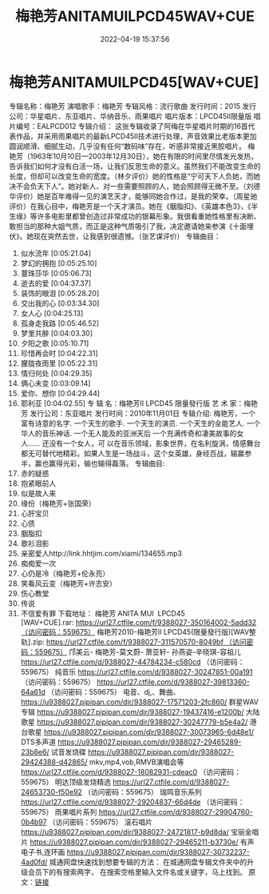 ﻿---
title: 梅艳芳ANITAMUILPCD45WAV+CUE
date: 2022-04-19 15:37:56
categories: WAV车载音乐、镜像
tags: 国语流行
---
# 梅艳芳ANITAMUILPCD45[WAV+CUE]

专辑名称：梅艳芳
演唱歌手：梅艳芳
专辑风格：流行歌曲
发行时间：2015
发行公司：华星唱片、东亚唱片、华纳音乐、雨果唱片
唱片版本：LPCD45II限量版
唱片编号：EALPCD012
专辑介绍：
这张专辑收录了阿梅在华星唱片时期的16首代表作品，并采用雨果唱片的最新LPCD45II技术进行处理，声音效果比老版本更加圆润顺滑、细腻生动，几乎没有任何“数码味”存在，听感非常接近黑胶唱片。
梅艳芳（1963年10月10日—2003年12月30日），她在有限的时间里尽情发光发热，告诉我们如何才没有白活一场，让我们反思生命的意义。虽然我们不能改变生命的长度，但却可以改变生命的宽度。（林夕评价）她的性格是“宁可天下人负她，而她决不会负天下人”。她对新人、对一些需要照顾的人，她会照顾得无微不至。（刘德华评价）她是百年难得一见的演艺天才，能够同她合作过，是我的荣幸。（周星驰评价）在我心目中，梅艳芳是一个天才演员。她在《胭脂扣》、《英雄本色3》，《半生缘》等许多电影里都曾创造过非常成功的银幕形象。我很看重她性格里有决断、敢担当的那种大姐气质，而正是这种气质吸引了我，决定邀请她来参演《十面埋伏》。她现在突然去世，让我感到很遗憾。（张艺谋评价）
专辑曲目：
01. 似水流年
[0:05:21.04]
02. 梦幻的拥抱
[0:05:25.10]
03. 蔓珠莎华
[0:05:06.73]
04. 逝去的爱
[0:04:37.37]
05. 装饰的眼泪
[0:05:28.20]
06. 交出我的心
[0:03:34.30]
07. 女人心
[0:04:25.13]
08. 孤身走我路
[0:05:46.52]
09. 梦里共醉
[0:04:03.30]
10. 夕阳之歌
[0:05:10.71]
11. 珍惜再会时
[0:04:22.31]
12. 朦胧夜雨里
[0:05:22.31]
13. 情归何处
[0:04:29.35]
14. 俩心未变
[0:03:09.14]
15. 爱你、想你
[0:04:29.44]
16. 耶利亚
[0:04:02.55]
专 辑 名：梅艳芳II LPCD45 限量發行版
艺 术 家：梅艳芳
发行公司：东亚唱片
发行时间：2010年11月01日
专辑介绍:
梅艳芳，一个富有诗意的名字. 一个天生的歌手. 一个天生的演员. 一个天生的全能艺人. 一个华人的音乐神话. 一个无人能及的亚洲天后
一个充满传奇和凄美故事的女人…… 还没有一个女人，可
以在音乐领域，影象世界，在名利旋涡，情感舞台都无可替代地精彩。如果人生是一场战斗，这个女英雄，身经百战，输赢参半，赢也赢得光彩，输也输得磊落。
专辑曲目:
01. 赤的疑惑
02. 抱紧眼前人
03. 似是故人来
04. 缘份（梅艳芳+张国荣）
05. 心肝宝贝
06. 心债
07. 胭脂扣
08. 歌衫泪影
09. 亲密爱人http://link.hhtjim.com/xiami/134655.mp3
10. 痴痴爱一次
11. 心仍是冷（梅艳芳+伦永亮）
12. 笑看风云变（梅艳芳+许志安）
13. 伤心教堂
14. 传说
15. 不信爱有罪
下载地址：
梅艳芳
ANITA MUI  LPCD45
[WAV+CUE].rar: https://url27.ctfile.com/f/9388027-350164002-5add32（访问密码：559675）
梅艳芳2010-梅艳芳II
LPCD45(限量發行版)[WAV整轨].zip: https://url27.ctfile.com/f/9388027-311570570-8049bf （访问密码：559675）
邝美云- 梅艳芳-莫文蔚- 萧亚轩-
孙燕姿-辛晓琪-容祖儿
https://url27.ctfile.com/d/9388027-44784234-c580cd
（访问密码：559675）
纯音乐
https://url27.ctfile.com/d/9388027-30247851-00a191
（访问密码：559675）
https://url27.ctfile.com/d/9388027-39813360-64a61d
（访问密码：559675）
电音、dj,、舞曲、
https://u9388027.pipipan.com/dir/9388027-17571203-2fc860/
群星WAV专辑
https://u9388027.pipipan.com/dir/9388027-19437416-e1200b/
大陆歌星
https://u9388027.pipipan.com/dir/9388027-30247779-b5e4a2/
港台歌星
https://u9388027.pipipan.com/dir/9388027-30073965-6d48e1/
DTS多声道
https://u9388027.pipipan.com/dir/9388027-29465289-23b8e6/
试音发烧碟
https://u9388027.pipipan.com/dir/9388027-29424388-d42865/
mkv,mp4,vob,RMVB演唱会等
https://url27.ctfile.com/d/9388027-18082931-cdeac0
（访问密码：559675）
明达顶级发烧精选
https://url27.ctfile.com/d/9388027-24653730-f50e92
（访问密码：559675）
瑞鸣音乐系列
https://url27.ctfile.com/d/9388027-29204837-66d4de
（访问密码：559675）
雨果唱片系列
https://url27.ctfile.com/d/9388027-29904760-0b4b97
（访问密码：559675）
滚石唱片
https://u9388027.pipipan.com/dir/9388027-24721817-b9d8da/
宝丽金唱片
https://u9388027.pipipan.com/dir/9388027-29465211-b3730e/
有声电子书,连环画
https://u9388027.pipipan.com/dir/9388027-30732237-4ad0fd/
城通网盘快速找到想要专辑的方法：
在城通网盘专辑文件夹中的升级会员下的有搜索两字，
在搜索空格里输入文件名或关键字，马上找到。
原文：[链接](https://blog.sina.com.cn/s/blog_1647c7e7601030wqt.html)